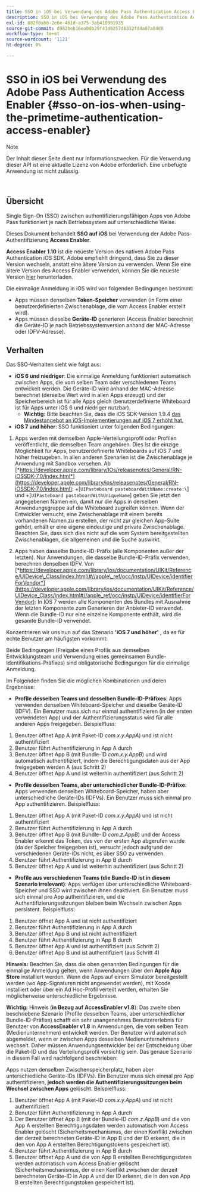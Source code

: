 ```yaml
---
title: SSO in iOS bei Verwendung des Adobe Pass Authentication Access Enabler
description: SSO in iOS bei Verwendung des Adobe Pass Authentication Access Enabler
exl-id: 882f0abb-2e6e-461d-a375-3ab410991935
source-git-commit: d982beb16ea0db29f41d0257d8332fd4a07a84d8
workflow-type: tm+mt
source-wordcount: '1121'
ht-degree: 0%

---
```


# SSO in iOS bei Verwendung des Adobe Pass Authentication Access Enabler {#sso-on-ios-when-using-the-primetime-authentication-access-enabler}

>[!NOTE]
>
>Der Inhalt dieser Seite dient nur Informationszwecken. Für die Verwendung dieser API ist eine aktuelle Lizenz von Adobe erforderlich. Eine unbefugte Anwendung ist nicht zulässig.

</br>

## Übersicht

Single Sign-On (SSO) zwischen authentifizierungsfähigen Apps von Adobe Pass funktioniert je nach Betriebssystem auf unterschiedliche Weise.

Dieses Dokument behandelt **SSO auf iOS** bei Verwendung der Adobe Pass-Authentifizierung **Access Enabler**.

**Access Enabler** **1.10** ist die neueste Version des nativen Adobe Pass Authentication iOS SDK. Adobe empfiehlt dringend, dass Sie zu dieser Version wechseln, anstatt eine ältere Version zu verwenden. Wenn Sie eine ältere Version des Access Enabler verwenden, können Sie die neueste Version [hier](https://tve.zendesk.com/hc/en-us/articles/204963209-iOS-Native-AccessEnabler-Library) herunterladen.

Die einmalige Anmeldung in iOS wird von folgenden Bedingungen bestimmt:

- Apps müssen denselben **Token-Speicher** verwenden (in Form einer benutzerdefinierten Zwischenablage, die vom Access Enabler erstellt wird).
- Apps müssen dieselbe **Geräte-ID** generieren (Access Enabler berechnet die Geräte-ID je nach Betriebssystemversion anhand der MAC-Adresse oder IDFV-Adresse).

## Verhalten

Das SSO-Verhalten sieht wie folgt aus:

- **iOS 6 und niedriger**: Die einmalige Anmeldung funktioniert automatisch zwischen Apps, die vom selben Team oder verschiedenen Teams entwickelt werden. Die Geräte-ID wird anhand der MAC-Adresse berechnet (derselbe Wert wird in allen Apps erzeugt) und der Speicherbereich ist für alle Apps gleich (benutzerdefinierte Whiteboard ist für Apps unter iOS 6 und niedriger nutzbar).
   - **Wichtig:** Bitte beachten Sie, dass die iOS SDK-Version 1.9.4 [ das Mindestangebot an iOS-Implementierungen auf iOS 7 erhöht hat.](https://tve.zendesk.com/hc/en-us/articles/204963209-iOS-Native-AccessEnabler-Library)
- **iOS 7 und höher**: SSO funktioniert unter folgenden Bedingungen:

1. Apps werden mit demselben Apple-Verteilungsprofil oder Profilen veröffentlicht, die demselben Team angehören. Dies ist die einzige Möglichkeit für Apps, benutzerdefinierte Whiteboards auf iOS 7 und höher freizugeben. In allen anderen Szenarien ist die Zwischenablage je Anwendung mit Sandbox versehen. Ab [*https://developer.apple.com/library/IOs/releasenotes/General/RN-iOSSDK-7.0/index.html*](https://developer.apple.com/library/ios/releasenotes/General/RN-iOSSDK-7.0/index.html): \+\[`UIPasteboard pasteboardWithName:create:\`] und +\[`UIPasteboard pasteboardWithUniqueName`\] geben Sie jetzt den angegebenen Namen ein, damit nur die Apps in derselben Anwendungsgruppe auf die Whiteboard zugreifen können. Wenn der Entwickler versucht, eine Zwischenablage mit einem bereits vorhandenen Namen zu erstellen, der nicht zur gleichen App-Suite gehört, erhält er eine eigene eindeutige und private Zwischenablage. Beachten Sie, dass sich dies nicht auf die vom System bereitgestellten Zwischenablagen, die allgemeinen und die Suche auswirkt.

1. Apps haben dasselbe Bundle-ID-Präfix (alle Komponenten außer der letzten). Nur Anwendungen, die dasselbe Bundle-ID-Präfix verwenden, berechnen denselben IDFV. Von [*https://developer.apple.com/library/ios/documentation/UIKit/Reference/UIDevice\_Class/index.html\#//apple\_ref/occ/instp/UIDevice/identifierForVendor*](https://developer.apple.com/library/ios/documentation/UIKit/Reference/UIDevice_Class/index.html#//apple_ref/occ/instp/UIDevice/identifierForVendor): In IOS 7 werden alle Komponenten des Bundles mit Ausnahme der letzten Komponente zum Generieren der Anbieter-ID verwendet. Wenn die Bundle-ID nur eine einzelne Komponente enthält, wird die gesamte Bundle-ID verwendet.

Konzentrieren wir uns nun auf das Szenario **&#39;iOS 7 und höher&#39;** , da es für echte Benutzer am häufigsten vorkommt:

Beide Bedingungen (Freigabe eines Profils aus demselben Entwicklungsteam und Verwendung eines gemeinsamen Bundle-Identifikations-Präfixes) sind obligatorische Bedingungen für die einmalige Anmeldung.

Im Folgenden finden Sie die möglichen Kombinationen und deren Ergebnisse:

- **Profile desselben Teams und desselben Bundle-ID-Präfixes**: Apps verwenden denselben Whiteboard-Speicher und dieselbe Geräte-ID (IDFV). Ein Benutzer muss sich nur einmal authentifizieren (in der ersten verwendeten App) und der Authentifizierungsstatus wird für alle anderen Apps freigegeben. Beispielfluss:

1. Benutzer öffnet App A (mit Paket-ID *com.x.y.AppA*) und ist nicht authentifiziert
1. Benutzer führt Authentifizierung in App A durch
1. Benutzer öffnet App B (mit Bundle-ID *com.x.y.AppB*) und wird automatisch authentifiziert, indem die Berechtigungsdaten aus der App freigegeben werden
A (aus Schritt 2)
1. Benutzer öffnet App A und ist weiterhin authentifiziert (aus Schritt 2)



- **Profile desselben Teams, aber unterschiedlicher Bundle-ID-Präfixe**: Apps verwenden denselben Whiteboard-Speicher, haben aber unterschiedliche Geräte-IDs (IDFVs). Ein Benutzer muss sich einmal pro App authentifizieren. Beispielfluss:

1. Benutzer öffnet App A (mit Paket-ID *com.x.y.AppA*) und ist nicht authentifiziert
1. Benutzer führt Authentifizierung in App A durch
1. Benutzer öffnet App B (mit Bundle-ID *com.z.AppB*) und der Access Enabler erkennt das Token, das von der ersten App abgerufen wurde (da der Speicher freigegeben ist), versucht jedoch aufgrund der verschiedenen Geräte-IDs nicht, es über SSO zu verwenden.
1. Benutzer führt Authentifizierung in App B durch
1. Benutzer öffnet App A und ist weiterhin authentifiziert (aus Schritt 2)



- **Profile aus verschiedenen Teams (die Bundle-ID ist in diesem Szenario irrelevant)**: Apps verfügen über unterschiedliche Whiteboard-Speicher und SSO wird zwischen ihnen deaktiviert. Ein Benutzer muss sich einmal pro App authentifizieren, und die Authentifizierungssitzungen bleiben beim Wechseln zwischen Apps persistent. Beispielfluss:


1. Benutzer öffnet App A und ist nicht authentifiziert
1. Benutzer führt Authentifizierung in App A durch
1. Benutzer öffnet App B und ist nicht authentifiziert
1. Benutzer führt Authentifizierung in App B durch
1. Benutzer öffnet App A und ist authentifiziert (aus Schritt 2)
1. Benutzer öffnet App B und ist authentifiziert (aus Schritt 4)

**Hinweis:** Beachten Sie, dass die oben genannten Bedingungen für die einmalige Anmeldung gelten, wenn Anwendungen über den **Apple App Store** installiert werden. Wenn die Apps auf einem Simulator bereitgestellt werden (wo App-Signaturen nicht angewendet werden), mit Xcode installiert oder über ein Ad Hoc-Profil verteilt werden, erhalten Sie möglicherweise unterschiedliche Ergebnisse.

**Wichtig:** Hinweis (**in Bezug auf AccessEnabler v1.8**): Das zweite oben beschriebene Szenario (Profile desselben Teams, aber unterschiedlicher Bundle-ID-Präfixe) schafft ein sehr unangenehmes Benutzererlebnis für Benutzer von **AccessEnabler v1.8** in Anwendungen, die vom selben Team (Medienunternehmen) entwickelt werden. Der Benutzer wird automatisch abgemeldet, wenn er zwischen Apps desselben Medienunternehmens wechselt. Daher müssen Anwendungsentwickler bei der Entscheidung über die Paket-ID und das Verteilungsprofil vorsichtig sein. Das genaue Szenario in diesem Fall wird nachfolgend beschrieben:

Apps nutzen denselben Zwischenspeicherplatz, haben aber unterschiedliche Geräte-IDs (IDFVs). Ein Benutzer muss sich einmal pro App authentifizieren, **jedoch werden die Authentifizierungssitzungen beim Wechsel zwischen Apps** gelöscht. Beispielfluss:

1. Benutzer öffnet App A (mit Paket-ID *com.x.y.AppA*) und ist nicht authentifiziert
1. Benutzer führt Authentifizierung in App A durch
1. Der Benutzer öffnet App B (mit der Bundle-ID *com.z.AppB*) und die von App A erstellten Berechtigungsdaten werden automatisch vom Access Enabler gelöscht (Sicherheitsmechanismus, der einen Konflikt zwischen der derzeit berechneten Geräte-ID in App B und der ID erkennt, die in den von App A erstellten Berechtigungstokens gespeichert ist).
1. Benutzer führt Authentifizierung in App B durch
1. Benutzer öffnet App A und die von App B erstellten Berechtigungsdaten werden automatisch vom Access Enabler gelöscht (Sicherheitsmechanismus, der einen Konflikt zwischen der derzeit berechneten Geräte-ID in App A und der ID erkennt, die in den von App B erstellten Berechtigungstoken gespeichert ist).
